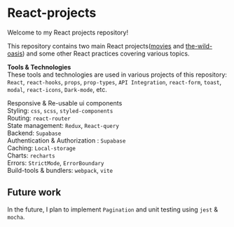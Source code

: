 # React-projects

Welcome to my React projects repository!

This repository contains two main React projects([movies](https://github.com/ksachin7/React-practices/tree/4061c6d6ff0ab49fdc09c3593373917a87f271b9/movies) and [the-wild-oasis](https://github.com/ksachin7/React-practices/tree/4061c6d6ff0ab49fdc09c3593373917a87f271b9/the-wild-oasis)) and some other React practices covering various topics.  

**Tools & Technologies**  
These tools and technologies are used in various projects of this repository:  
`React`, `react-hooks`, `props`, `prop-types`, `API Integration`, `react-form`, `toast`, `modal`, `react-icons`, `Dark-mode`, etc.

Responsive & Re-usable ui components  
Styling: `css`, `scss`, `styled-components`  
Routing: `react-router`  
State management: `Redux`, `React-query`  
Backend: `Supabase`  
Authentication & Authorization : `Supabase`  
Caching: `Local-storage`  
Charts: `recharts`  
Errors: `StrictMode`, `ErrorBoundary`  
Build-tools & bundlers: `webpack`, `vite`  

## Future work

In the future, I plan to implement `Pagination` and unit testing using `jest` & `mocha`.
